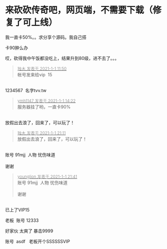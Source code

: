 # 来砍砍传奇吧，网页端，不需要下载（修复了可上线）


我一直卡50%。。求分享个源码。我自己搭

卡90肿么办

哎，砍得我中午饭都没吃上，结果升到80级，进不去了。。。

<div class="quote"><blockquote><font size="2"><a href="https://www.hostloc.com/forum.php?mod=redirect&amp;goto=findpost&amp;pid=9774793&amp;ptid=791289" target="_blank"><font color="#999999">独木 发表于 2021-1-1 11:50</font></a></font><br />
帐号发来给vip&nbsp;&nbsp;15</blockquote></div><br />
1234567&nbsp;&nbsp;名字tvv.tw

<div class="quote"><blockquote><font size="2"><a href="https://www.hostloc.com/forum.php?mod=redirect&amp;goto=findpost&amp;pid=9775509&amp;ptid=791289" target="_blank"><font color="#999999">ymh1147 发表于 2021-1-1 14:22</font></a></font><br />
服务器挂了哟，一直卡90%</blockquote></div><br />
放假出去浪了，回来了，可以玩了！

<div class="quote"><blockquote><font size="2"><a href="https://www.hostloc.com/forum.php?mod=redirect&amp;goto=findpost&amp;pid=9778529&amp;ptid=791289" target="_blank"><font color="#999999">独木 发表于 2021-1-1 21:11</font></a></font><br />
放假出去浪了，回来了，可以玩了！</blockquote></div><br />
账号 91mjj&nbsp;&nbsp;人物 忧伤味道<br />
<br />
谢谢<img id="aimg_fYvX6" onclick="zoom(this, this.src, 0, 0, 0)" class="zoom" src="https://cdn.jsdelivr.net/gh/hishis/forum-master/public/images/patch.gif" onmouseover="img_onmouseoverfunc(this)" onload="thumbImg(this)" border="0" alt="" />

<div class="quote"><blockquote><font size="2"><a href="https://www.hostloc.com/forum.php?mod=redirect&amp;goto=findpost&amp;pid=9778791&amp;ptid=791289" target="_blank"><font color="#999999">younglion 发表于 2021-1-1 21:41</font></a></font><br />
账号 91mjj&nbsp;&nbsp;人物 忧伤味道<br />
<br />
谢谢</blockquote></div><br />
已上了VIP15

老板&nbsp;&nbsp;账号 12333

好家伙 太爽了 暴击9999

账号&nbsp;&nbsp;asdf&nbsp; &nbsp;老板开个SSSSSSVIP&nbsp;&nbsp;<img src="static/image/smiley/default/lol.gif" smilieid="12" border="0" alt="" />
